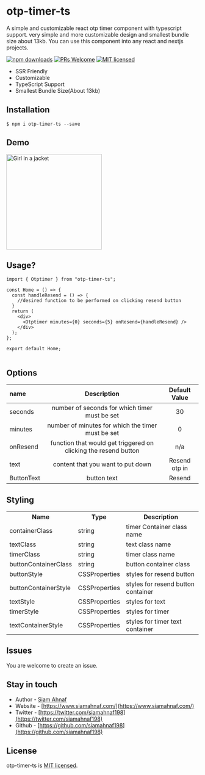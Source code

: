 # otp-timer-ts

A simple and customizable react otp timer component with typescript support. very simple and more customizable design and smallest bundle size about 13kb. You can use this component into any react and nextjs projects.

[![npm downloads](https://cdn.jsdelivr.net/gh/siamahnaf198/react-simple-phone-input@main/assets/downloads.svg)](https://www.npmjs.com/package/otp-timer-ts)
[![PRs Welcome](https://cdn.jsdelivr.net/gh/siamahnaf198/react-simple-phone-input@main/assets/prs-welcome.svg)](https://github.com/siamahnaf198/otp-timer-ts)
[![MIT licensed](https://cdn.jsdelivr.net/gh/siamahnaf198/react-simple-phone-input@main/assets/license.svg)](https://github.com/siamahnaf198/otp-timer-ts/blob/main/LICENSE)

- SSR Friendly
- Customizable
- TypeScript Support
- Smallest Bundle Size(About 13kb)


## Installation

```shell-script
$ npm i otp-timer-ts --save
```

## Demo

<img src="https://res.cloudinary.com/dub0dpenl/image/upload/v1672334376/otp-timer-ts_f8ebe8.gif" alt="Girl in a jacket" width="250">

## Usage?

```
import { Otptimer } from "otp-timer-ts";

const Home = () => {
  const handleResend = () => {
    //desired function to be performed on clicking resend button
  }
  return (
    <div>
      <Otptimer minutes={0} seconds={5} onResend={handleResend} />
    </div>
  );
};

export default Home;


```

## Options

| name       |                           Description                           |  Default Value  |
| :--------- | :-------------------------------------------------------------: |  :-----------:  |
| seconds    |          number of seconds for which timer must be set          |       30        |
| minutes    |        number of minutes for which the timer must be set        |        0        |
| onResend     | function that would get triggered on clicking the resend button |       n/a       |
| text       |                content that you want to put down                |  Resend otp in  |
| ButtonText |                            button text                          |     Resend      |

## Styling

<table>
  <tr>
    <th> Name </th>
    <th> Type </th>
    <th> Description </th>
  </tr>
  <tr>
    <td> containerClass </td>
    <td> string </td>
    <td> timer Container class name </td>
  </tr>
  <tr>
    <td> textClass </td>
    <td> string </td>
    <td> text class name </td>
  </tr>
  <tr>
    <td> timerClass </td>
    <td> string </td>
    <td> timer class name </td>
  </tr>
  <tr>
    <td> buttonContainerClass </td>
    <td> string </td>
    <td> button container class </td>
  </tr>
  <tr>
    <td> buttonStyle </td>
    <td> CSSProperties </td>
    <td> styles for resend button </td>
  </tr>
  <tr>
    <td> buttonContainerStyle </td>
    <td> CSSProperties </td>
    <td> styles for resend button container </td>
  </tr>
  <tr>
    <td> textStyle </td>
    <td> CSSProperties </td>
    <td> styles for text </td>
  </tr>
  <tr>
    <td> timerStyle </td>
    <td> CSSProperties </td>
    <td> styles for timer </td>
  </tr>
  <tr>
    <td> textContainerStyle </td>
    <td> CSSProperties </td>
    <td> styles for timer text container </td>
  </tr>
</table>

## Issues

You are welcome to create an issue.

## Stay in touch

- Author - [Siam Ahnaf](https://www.siamahnaf.com/)
- Website - [https://www.siamahnaf.com/](https://www.siamahnaf.com/)
- Twitter - [https://twitter.com/siamahnaf198](https://twitter.com/siamahnaf198)
- Github - [https://github.com/siamahnaf198](https://github.com/siamahnaf198)

## License
otp-timer-ts is [MIT licensed](https://github.com/siamahnaf198/otp-timer-ts/blob/main/LICENSE).